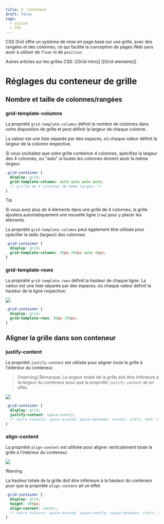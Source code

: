 ```yaml
---
title: 2. Conteneur
draft: false
tags:
  - initié
  - CSS
---
```


CSS Grid offre un système de mise en page basé sur une grille, avec des rangées et des colonnes, ce qui facilite la conception de pages Web sans avoir à utiliser de `float` ni de `position`.

Autres articles sur les grilles CSS: [[Grid-intro]] [[Grid-elements]] 

# Réglages du conteneur de grille

## Nombre et taille de colonnes/rangées

### grid-template-columns

La propriété `grid-template-columns` définit le nombre de colonnes dans votre disposition de grille et peut définir la largeur de chaque colonne.

La valeur est une liste séparée par des espaces, où chaque valeur définit la largeur de la colonne respective.

Si vous souhaitez que votre grille contienne 4 colonnes, spécifiez la largeur des 4 colonnes, ou "auto" si toutes les colonnes doivent avoir la même largeur.

```css
.grid-container {
  display: grid;
  grid-template-columns: auto auto auto auto;
  /* grille de 4 colonnes de même largeur */
}
```

> [!tip]
>
> Si vous avez plus de 4 éléments dans une grille de 4 colonnes, la grille ajoutera automatiquement une nouvelle ligne (`row`) pour y placer les éléments.

La propriété `grid-template-columns` peut également être utilisée pour spécifier la taille (largeur) des colonnes.

```css
.grid-container {
  display: grid;
  grid-template-columns: 80px 200px auto 40px;
}
```

### grid-template-rows

La propriété `grid-template-rows` définit la hauteur de chaque ligne.
La valeur est une liste séparée par des espaces, où chaque valeur définit la hauteur de la ligne respective:

![](/files/grid-template-rows.png)

```css
.grid-container {
  display: grid;
  grid-template-rows: 80px 200px;
}
```

## Aligner la grille dans son conteneur

### justify-content

La propriété `justify-content` est utilisée pour aligner toute la grille à l’intérieur du conteneur.

> [!warning] Remarque: 
> La largeur totale de la grille doit être inférieure à la largeur du conteneur pour que la propriété `justify-content` ait un effet.

![](/files/space-evenly.png)

```css
.grid-container {
  display: grid;
  justify-content: space-evenly; 
  /* autre valeurs: space-around; space-between; center; start; end; */
}
```

### align-content

La propriété `align-content` est utilisée pour aligner verticalement toute la grille à l’intérieur du conteneur.

![](/files/align-content-center.png)

> [!Warning]
> La hauteur totale de la grille doit être inférieure à la hauteur du conteneur pour que la propriété `align-content` ait un effet.

```css
.grid-container {
  display: grid;
  height: 400px;
  align-content: center;
  /* autre valeurs: space-around; space-evenly; space-between; start; end; */
}
```

